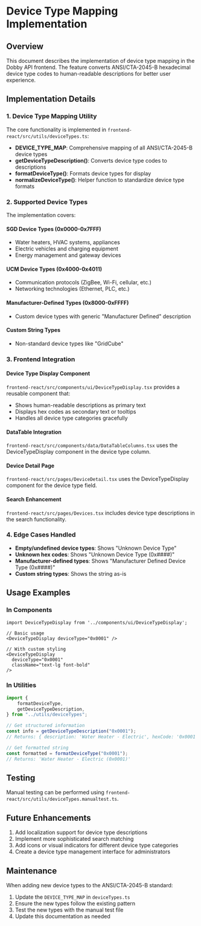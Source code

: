 # Device Type Mapping Implementation

## Overview

This document describes the implementation of device type mapping in the Dobby
API frontend. The feature converts ANSI/CTA-2045-B hexadecimal device type codes
to human-readable descriptions for better user experience.

## Implementation Details

### 1. Device Type Mapping Utility

The core functionality is implemented in
`frontend-react/src/utils/deviceTypes.ts`:

- **DEVICE_TYPE_MAP**: Comprehensive mapping of all ANSI/CTA-2045-B device types
- **getDeviceTypeDescription()**: Converts device type codes to descriptions
- **formatDeviceType()**: Formats device types for display
- **normalizeDeviceType()**: Helper function to standardize device type formats

### 2. Supported Device Types

The implementation covers:

#### SGD Device Types (0x0000-0x7FFF)

- Water heaters, HVAC systems, appliances
- Electric vehicles and charging equipment
- Energy management and gateway devices

#### UCM Device Types (0x4000-0x4011)

- Communication protocols (ZigBee, Wi-Fi, cellular, etc.)
- Networking technologies (Ethernet, PLC, etc.)

#### Manufacturer-Defined Types (0x8000-0xFFFF)

- Custom device types with generic "Manufacturer Defined" description

#### Custom String Types

- Non-standard device types like "GridCube"

### 3. Frontend Integration

#### Device Type Display Component

`frontend-react/src/components/ui/DeviceTypeDisplay.tsx` provides a reusable
component that:

- Shows human-readable descriptions as primary text
- Displays hex codes as secondary text or tooltips
- Handles all device type categories gracefully

#### DataTable Integration

`frontend-react/src/components/data/DataTableColumns.tsx` uses the
DeviceTypeDisplay component in the device type column.

#### Device Detail Page

`frontend-react/src/pages/DeviceDetail.tsx` uses the DeviceTypeDisplay component
for the device type field.

#### Search Enhancement

`frontend-react/src/pages/Devices.tsx` includes device type descriptions in the
search functionality.

### 4. Edge Cases Handled

- **Empty/undefined device types**: Shows "Unknown Device Type"
- **Unknown hex codes**: Shows "Unknown Device Type (0x####)"
- **Manufacturer-defined types**: Shows "Manufacturer Defined Device Type
  (0x####)"
- **Custom string types**: Shows the string as-is

## Usage Examples

### In Components

```tsx
import DeviceTypeDisplay from '../components/ui/DeviceTypeDisplay';

// Basic usage
<DeviceTypeDisplay deviceType="0x0001" />

// With custom styling
<DeviceTypeDisplay 
  deviceType="0x0001" 
  className="text-lg font-bold" 
/>
```

### In Utilities

```ts
import {
    formatDeviceType,
    getDeviceTypeDescription,
} from "../utils/deviceTypes";

// Get structured information
const info = getDeviceTypeDescription("0x0001");
// Returns: { description: 'Water Heater - Electric', hexCode: '0x0001' }

// Get formatted string
const formatted = formatDeviceType("0x0001");
// Returns: 'Water Heater - Electric (0x0001)'
```

## Testing

Manual testing can be performed using
`frontend-react/src/utils/deviceTypes.manualtest.ts`.

## Future Enhancements

1. Add localization support for device type descriptions
2. Implement more sophisticated search matching
3. Add icons or visual indicators for different device type categories
4. Create a device type management interface for administrators

## Maintenance

When adding new device types to the ANSI/CTA-2045-B standard:

1. Update the `DEVICE_TYPE_MAP` in `deviceTypes.ts`
2. Ensure the new types follow the existing pattern
3. Test the new types with the manual test file
4. Update this documentation as needed
